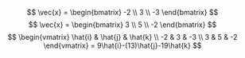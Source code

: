 $$
\vec{x} = \begin{bmatrix}
-2 \\
3 \\
-3
\end{bmatrix}
$$
$$
\vec{x} = \begin{bmatrix}
3 \\
5 \\
-2
\end{bmatrix}
$$
$$
\begin{vmatrix}
\hat{i} & \hat{j} & \hat{k} \\
-2 & 3 & -3 \\
3 & 5 & -2
\end{vmatrix}
= 9\hat{i}-(13)\hat{j}-19\hat{k}
$$
